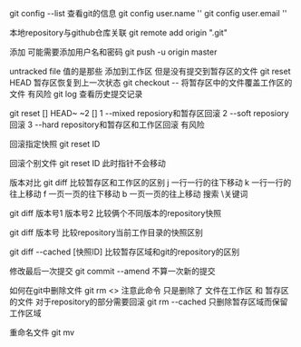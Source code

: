 git config --list  查看git的信息
git config user.name ''
git config user.email ''

本地repository与github仓库关联
git remote add origin ".git"

添加    可能需要添加用户名和密码
git push -u origin master


untracked file 值的是那些 添加到工作区 但是没有提交到暂存区的文件
git reset HEAD <file> 暂存区恢复到上一次状态
git checkout -- <file> 将暂存区中的文件覆盖工作区的文件 有风险
git log 查看历史提交记录

git reset [] HEAD~ ~2 
[] 1 --mixed reposiory和暂存区回滚
   2 --soft  reposiory回滚
   3 --hard  repository和暂存区和工作区回滚  有风险
 
 回滚指定快照 git reset ID
 
 回滚个别文件 git reset ID <file>   此时指针不会移动
 
 版本对比
 git diff 比较暂存区和工作区的区别
 j 一行一行的往下移动 k 一行一行的往上移动
 f 一页一页的往下移动 b 一页一页的往上移动
 搜索 \关键词
 
 git diff 版本号1 版本号2 比较俩个不同版本的repository快照
 
 git diff 版本号 比较repository当前工作目录的快照区别
 
 git diff --cached [快照ID] 比较暂存区域和git的repository的区别
 
 修改最后一次提交
 git commit --amend 不算一次新的提交
 
 如何在git中删除文件
 git rm <> 
 注意此命令 只是删除了 文件在工作区 和 暂存区的文件 对于repository的部分需要回滚
 git rm --cached <file> 只删除暂存区域而保留工作区域
 
 重命名文件
 git mv <old> <new>
 
 
 